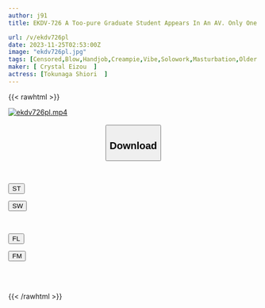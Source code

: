 ```yaml
---
author: j91
title: EKDV-726 A Too-pure Graduate Student Appears In An AV. Only One Person Has Experience... I Made Her Cum Over And Over Again With An Intelligent, Beautiful, Big-breasted Body And Creampied Her Over And Over Again. Shiori Tokunaga

url: /v/ekdv726pl
date: 2023-11-25T02:53:00Z
image: "ekdv726pl.jpg"
tags: [Censored,Blow,Handjob,Creampie,Vibe,Solowork,Masturbation,Older Sister,Cunnilingus,Big Tits,Titty FuckCowgirlSquirtingSlutSlenderShavedLotionFacesitting	 ]
maker: [ Crystal Eizou  ]
actress: [Tokunaga Shiori  ]
---
```



{{< rawhtml >}}

<div class="video" data-videoid="qaa899Bj01uzB4b">
    <a href="javascript:;">
        <img src="/v/ekdv726pl/ekdv726pl.jpg" width="WIDTH" height="HEIGHT" alt="ekdv726pl.mp4" loading="lazy">
    </a>
</div>

<script type="text/javascript" src="https://j91.asia/asset/on-demand-st.js"></script>

<br>
  <link rel="stylesheet" href="https://j91.asia/asset/bs5.css">
  
  <center>
  <button class="btn btn-primary" type="button" data-bs-toggle="collapse" data-bs-target=".multi-collapse" aria-expanded="false" aria-controls="multiCollapseExample1 multiCollapseExample2"><h2>Download</h2></button></center>
</p>
<div class="row">
  <div class="col">
    <div class="collapse multi-collapse" id="multiCollapseExample1">
      <div class="card card-body">
	      	      <br>
<div class="buttons">  
<p><a href="https://streamtape.to/v/qaa899Bj01uzB4b" target="_blank"><button class="btn-hover color-3"><i class="fa fa-download"></i> ST</button></a></p>
<p><a href="https://flaswish.com/el3pz8q3vkig" target="_blank"><button class="btn-hover color-2"><i class="fa fa-download"></i> SW</button></a></p></div>
    </div>
  </div>
</div>
  <div class="col">
    <div class="collapse multi-collapse" id="multiCollapseExample2">
      <div class="card card-body">
	      <br>
<div class="buttons">
<p><a href="https://filelions.site/f/k5ijy9cwurw8" target="_blank"><button class="btn-hover color-9"><i class="fa fa-download"></i> FL</button></a></p>
<p><a href="https://filemoon.sx/d/bxf5r4ojbm2d" target="_blank"><button class="btn-hover color-8"><i class="fa fa-download"></i> FM</button></a></p></div>
<br><br>
      </div>
    </div>
  </div>
</div>

{{< /rawhtml >}}
